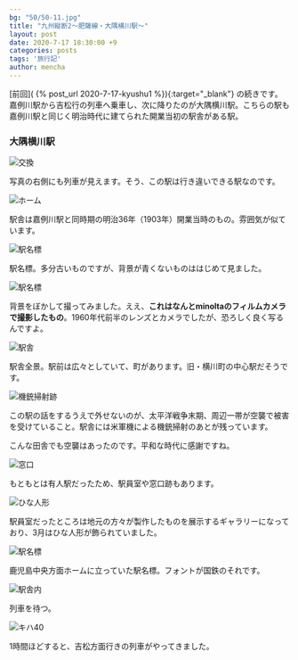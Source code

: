 ```yaml
---
bg: "50/50-11.jpg"
title: "九州縦断2～肥薩線・大隅横川駅～"
layout: post
date: 2020-7-17 18:30:00 +9
categories: posts
tags: '旅行記'
author: mencha
---
```


[前回]( {% post_url 2020-7-17-kyushu1 %}){:target="_blank"} の続きです。嘉例川駅から吉松行の列車へ乗車し、次に降りたのが大隅横川駅。こちらの駅も嘉例川駅と同じく明治時代に建てられた開業当初の駅舎がある駅。

### 大隅横川駅

![交換](https://drive.google.com/uc?export=view&id=1pYKdcv58rAroFjwfqdIvYYeuqgA3fYCd)
<!--more-->
写真の右側にも列車が見えます。そう、この駅は行き違いできる駅なのです。

![ホーム](https://drive.google.com/uc?export=view&id=1eCnqfZ9M1jqcU05FAeQzcvK_k6K75KbU)

駅舎は嘉例川駅と同時期の明治36年（1903年）開業当時のもの。雰囲気が似ています。

![駅名標](https://drive.google.com/uc?export=view&id=1PQQGCdOHdfnPiCNUtBbbzgDi2jnAdVgV)

駅名標。多分古いものですが、背景が青くないものははじめて見ました。

![駅名標](https://drive.google.com/uc?export=view&id=1uMFegDFUZ2TQBbG6uulSAZCxu1wMMIUm)

背景をぼかして撮ってみました。ええ、**これはなんとminoltaのフィルムカメラで撮影したもの**。1960年代前半のレンズとカメラでしたが、恐ろしく良く写るんですよ。

![駅舎](https://drive.google.com/uc?export=view&id=13nI5Lf7mNNolbhkbuV0t0bArXG2cY6ss)

駅舎全景。駅前は広々としていて、町があります。旧・横川町の中心駅だそうです。

![機銃掃射跡](https://drive.google.com/uc?export=view&id=1_qpNvw36EGsl7y4bYchdhMUHLvmkaGW3)

この駅の話をするうえで外せないのが、太平洋戦争末期、周辺一帯が空襲で被害を受けていること。駅舎には米軍機による機銃掃射のあとが残っています。

こんな田舎でも空襲はあったのです。平和な時代に感謝ですね。

![窓口](https://drive.google.com/uc?export=view&id=1q3mnzVzapuQDaGwWgW04dAwIWQpyUJ9D)

もともとは有人駅だったため、駅員室や窓口跡もあります。

![ひな人形](https://drive.google.com/uc?export=view&id=1my-mwXwJMuucA8NDLQkIxgWNuuPUq1P8)

駅員室だったところは地元の方々が製作したものを展示するギャラリーになっており、3月はひな人形が飾られていました。

![駅名標](https://drive.google.com/uc?export=view&id=1JFt2VLhlvrdthrUWsa3TfGBTcSU_BitW)

鹿児島中央方面ホームに立っていた駅名標。フォントが国鉄のそれです。

![駅舎内](https://drive.google.com/uc?export=view&id=1ea_UXm9OAyy3W8MnrR8rnqjnZnMOmFFl)

列車を待つ。

![キハ40](https://drive.google.com/uc?export=view&id=1z_yHNBiBmlzANI-vLxWLolHEC77qqWGB)

1時間ほどすると、吉松方面行きの列車がやってきました。